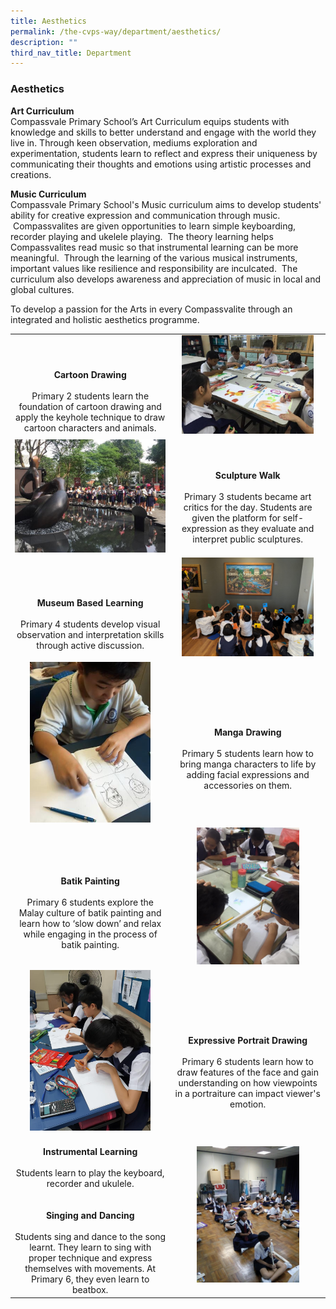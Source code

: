 ```yaml
---
title: Aesthetics
permalink: /the-cvps-way/department/aesthetics/
description: ""
third_nav_title: Department
---
```

### **Aesthetics**
**Art Curriculum**<br>
Compassvale Primary School’s Art Curriculum equips students with knowledge and skills to better understand and engage with the world they live in. Through keen observation, mediums exploration and experimentation, students learn to reflect and express their uniqueness by communicating their thoughts and emotions using artistic processes and creations.

**Music Curriculum**<br>
Compassvale Primary School's Music curriculum aims to develop students' ability for creative expression and communication through music.   Compassvalites are given opportunities to learn simple keyboarding, recorder playing and ukelele playing.  The theory learning helps Compassvalites read music so that instrumental learning can be more meaningful.  Through the learning of the various musical instruments, important values like resilience and responsibility are inculcated.  The curriculum also develops awareness and appreciation of music in local and global cultures.

To develop a passion for the Arts in every Compassvalite through an integrated and holistic aesthetics programme.

|  |  |
|:---:|:---:|
| <br><br><br>**Cartoon Drawing**<br><br>Primary 2 students learn the foundation of cartoon drawing and apply the keyhole technique to draw cartoon characters and animals. | <img src="/images/aesthetics1.jpg" style="width:90%"> |
| <img src="/images/aesthetics2.jpg" style="width:100%"> | <br><br>**Sculpture Walk**<br><br>Primary 3 students became art critics for the day. Students are given the platform for self-expression as they evaluate and interpret public sculptures. |
| <br><br><br>**Museum Based Learning** <br><br> Primary 4 students develop visual observation and interpretation skills through active discussion.  | <img src="/images/aesthetics3.jpg" style="width:90%"> |
| <img src="/images/aesthetics4.jpg" style="width:80%"> | <br><br><br>**Manga Drawing**<br><br>Primary 5 students learn how to bring manga characters to life by adding facial expressions and accessories on them. |
| <br><br><br>**Batik Painting** <br><br> Primary 6 students explore the Malay culture of batik painting and learn how to ‘slow down’ and relax while engaging in the process of batik painting. | <img src="/images/aesthetics5.jpg" style="width:70%"> |
| <img src="/images/aesthetics6.jpg" style="width:80%"> | <br><br><br><br>**Expressive Portrait Drawing**<br><br>Primary 6 students learn how to draw features of the face and gain understanding on how viewpoints in a portraiture can impact viewer's emotion. |
| <br>**Instrumental Learning**<br><br>Students learn to play the keyboard, recorder and ukulele.<br><br><br>**Singing and Dancing**<br><br>Students sing and dance to the song learnt. They learn to sing with proper technique and express themselves with movements.  At Primary 6, they even learn to beatbox.| <img src="/images/aesthetics7.jpg" style="width:70%"> |